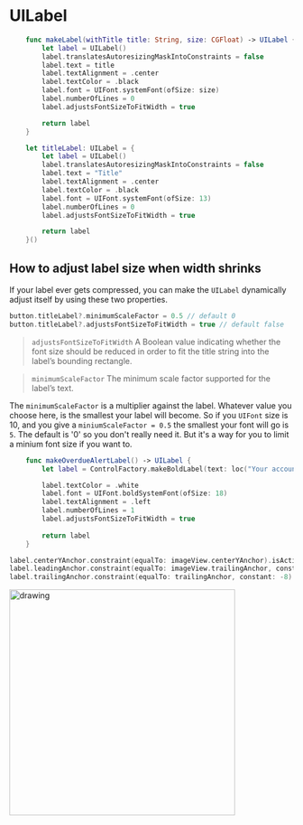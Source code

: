 # UILabel

```swift
    func makeLabel(withTitle title: String, size: CGFloat) -> UILabel {
        let label = UILabel()
        label.translatesAutoresizingMaskIntoConstraints = false
        label.text = title
        label.textAlignment = .center
        label.textColor = .black
        label.font = UIFont.systemFont(ofSize: size)
        label.numberOfLines = 0
        label.adjustsFontSizeToFitWidth = true

        return label
    }

    let titleLabel: UILabel = {
        let label = UILabel()
        label.translatesAutoresizingMaskIntoConstraints = false
        label.text = "Title"
        label.textAlignment = .center
        label.textColor = .black
        label.font = UIFont.systemFont(ofSize: 13)
        label.numberOfLines = 0
        label.adjustsFontSizeToFitWidth = true        

        return label
    }()
```

## How to adjust label size when width shrinks

If your label ever gets compressed, you can make the `UILabel` dynamically adjust itself by using these two properties.

```swift
button.titleLabel?.minimumScaleFactor = 0.5 // default 0
button.titleLabel?.adjustsFontSizeToFitWidth = true // default false
```

> `adjustsFontSizeToFitWidth` A Boolean value indicating whether the font size should be reduced in order to fit the title string into the label’s bounding rectangle.

> `minimumScaleFactor` The minimum scale factor supported for the label’s text.

The `minimumScaleFactor` is a multiplier against the label. Whatever value you choose here, is the smallest your label will become. So if you `UIFont` size is 10, and you give a `miniumScaleFactor = 0.5` the smallest your font will go is `5`. The default is '0' so you don't really need it. But it's a way for you to limit a minium font size if you want to.

```swift
    func makeOverdueAlertLabel() -> UILabel {
        let label = ControlFactory.makeBoldLabel(text: loc("Your account is overdue by $XXX"), size: 16)

        label.textColor = .white
        label.font = UIFont.boldSystemFont(ofSize: 18)
        label.textAlignment = .left
        label.numberOfLines = 1
        label.adjustsFontSizeToFitWidth = true
        
        return label
    }
```

```swift
label.centerYAnchor.constraint(equalTo: imageView.centerYAnchor).isActive = true
label.leadingAnchor.constraint(equalTo: imageView.trailingAnchor, constant: LocalSpacing.betweenImageAndLabel).isActive = true
label.trailingAnchor.constraint(equalTo: trailingAnchor, constant: -8).isActive = true
```
<img src="https://github.com/jrasmusson/ios-starter-kit/blob/master/basics/UILabel/images/label-fontwidth.png" alt="drawing" width="400"/>
